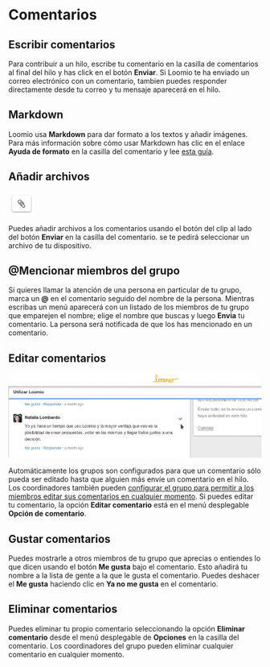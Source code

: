 # Comentarios

## Escribir comentarios

Para contribuir a un hilo, escribe tu comentario en la casilla de comentarios al final del hilo y has click en el botón **Enviar**. Si Loomio te ha enviado un correo electrónico con un comentario, tambien puedes responder directamente desde tu correo y tu mensaje aparecerá en el hilo. 

## Markdown

Loomio usa **Markdown** para dar formato a los textos y añadir imágenes. Para más información sobre cómo usar Markdown has clic en el enlace **Ayuda de formato** en la casilla del comentario y lee [esta guía](https://loomio.org/markdown).

## Añadir archivos

<img class="screenshot" alt="Attachment icon" src="attachment_icon.png" />

Puedes añadir archivos a los comentarios usando el botón del clip al lado del botón **Enviar** en la casilla del comentario. se te pedirá seleccionar un archivo de tu dispositivo.

## @Mencionar miembros del grupo

Si quieres llamar la atención de una persona en particular de tu grupo, marca un **@** en el comentario seguido del nombre de la persona. Mientras escribas un menú aparecerá con un listado de los miembros de tu grupo que emparejen el nombre; elige el nombre que buscas y luego **Envia** tu comentario. La persona será notificada de que los has mencionado en un comentario.

## Editar comentarios

<img class="screenshot" alt="Comment options dropdown" src="edit_comment.gif" />

Automáticamente los grupos son configurados para que un comentario sólo pueda ser editado hasta que alguien más envíe un comentario en el hilo. Los coordinadores también pueden [configurar el grupo para permitir a los miembros editar sus comentarios en cualquier momento](group_settings.html#group-permissions-%E2%80%93-what-can-members-do). Si puedes editar tu comentario, la opción **Editar comentario** está en el menú desplegable **Opción de comentario**.

## Gustar comentarios

Puedes mostrarle a otros miembros de tu grupo que aprecias o entiendes lo que dicen usando el botón **Me gusta** bajo el comentario. Esto añadirá tu nombre a la lista de gente a la que le gusta el comentario. Puedes deshacer el **Me gusta** haciendo clic en **Ya no me gusta** en el comentario.

## Eliminar comentarios

Puedes eliminar tu propio comentario seleccionando la opción **Eliminar comentario** desde el menú desplegable de **Opciones** en la casilla del comentario. Los coordinadores del grupo pueden eliminar cualquier comentario en cualquier momento.

